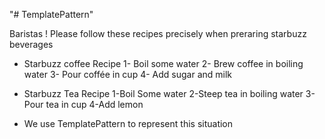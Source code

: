 "# TemplatePattern" 

Baristas ! Please follow these recipes 
precisely when preraring starbuzz beverages

* Starbuzz coffee Recipe
    1- Boil some water
    2- Brew coffee in boiling water
    3- Pour coffée in cup
    4- Add sugar and milk

* Starbuzz Tea Recipe
    1-Boil Some water
    2-Steep tea in boiling water
    3-Pour tea in cup
    4-Add lemon

* We use TemplatePattern to represent this situation

